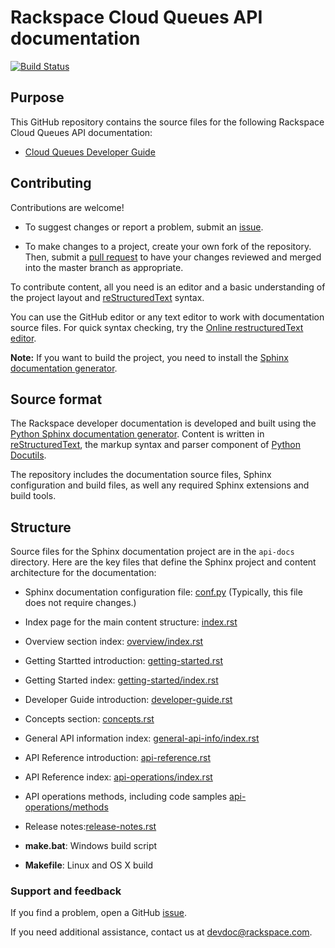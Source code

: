 # Rackspace Cloud Queues API documentation

[![Build Status](https://travis-ci.org/rackerlabs/docs-cloud-queues.svg?branch=master)](https://travis-ci.org/rackerlabs/docs-cloud-queues)


## Purpose

This GitHub repository contains the source files for the following Rackspace Cloud Queues API documentation:

* [Cloud Queues Developer Guide](https://developer.rackspace.com/docs/cloud-queues/v1/developer-guide/)

## Contributing

Contributions are welcome! 

* To suggest changes or report a problem, submit an [issue](https://github.com/rackerlabs/docs-cloud-queues/issues). 

* To make changes to a project, create your own fork of the repository. Then, submit a [pull 
request](https://github.com/rackerlabs/docs-cloud-queues/compare?expand=1) to have your changes reviewed 
and merged into the master branch as appropriate.

To contribute content, all you need is an editor and a 
basic understanding of the project layout and [reStructuredText](http://sphinx-doc.org/rest.html) syntax.

You can use the GitHub editor or any text editor to work with documentation source files. For quick syntax checking, try the 
[Online restructuredText editor](http://rst.ninjs.org/). 

**Note:** If you want to build the project, you need to install the [Sphinx documentation generator](http://www.sphinx-doc.org/en/stable/install.html). 

## Source format

The Rackspace developer documentation is developed and built using the [Python Sphinx documentation generator](http://sphinx-doc.org/). Content is 
written in [reStructuredText](http://sphinx-doc.org/rest.html), the markup syntax and parser component of 
[Python Docutils](http://docutils.sourceforge.net/index.html).

The repository includes the documentation source files, 
Sphinx configuration and build files, as well any required Sphinx 
extensions and build tools. 

## Structure

Source files for the Sphinx documentation project are in the ``api-docs`` directory. Here are the key files that define 
the Sphinx project and content architecture for the documentation: 

* Sphinx documentation configuration file: [conf.py](https://github.com/rackerlabs/docs-cloud-queues/blob/master/api-docs/conf.py) (Typically, this file does not require changes.)
* Index page for the main content structure: [index.rst](https://github.com/rackerlabs/docs-cloud-queues/blob/master/api-docs/index.rst)
* Overview section index: [overview/index.rst](https://github.com/rackerlabs/docs-cloud-queues/blob/master/api-docs/overview/index.rst)
* Getting Startted introduction: [getting-started.rst](https://github.com/rackerlabs/docs-cloud-queues/blob/master/api-docs/getting-started.rst)
* Getting Started index: [getting-started/index.rst](https://github.com/rackerlabs/docs-cloud-queues/blob/master/api-docs/getting-started/index.rst)
* Developer Guide introduction: [developer-guide.rst](https://github.com/rackerlabs/docs-cloud-queues/blob/master/api-docs/developer-guide.rst)
* Concepts section: [concepts.rst](https://github.com/rackerlabs/docs-cloud-queues/blob/master/api-docs/concepts.rst)
* General API information index: [general-api-info/index.rst](https://github.com/rackerlabs/docs-cloud-queues/blob/master/api-docs/general-api-info/index.rst)
* API Reference introduction: [api-reference.rst](https://github.com/rackerlabs/docs-cloud-identity/blob/master/api-docs/api-reference.rst)
* API Reference index: [api-operations/index.rst](https://github.com/rackerlabs/docs-cloud-queues/blob/master/api-docs/api-operations/index.rst)
* API operations methods, including code samples [api-operations/methods](https://github.com/rackerlabs/docs-cloud-queues/tree/master/api-docs/api-operations/methods) 
* Release notes:[release-notes.rst](https://github.com/rackerlabs/docs-cloud-queues/blob/master/api-docs/release-notes.rst)

* **make.bat**: Windows build script
* **Makefile**: Linux and OS X build

### Support and feedback

If you find a problem, open a GitHub [issue](https://github.com/rackerlabs/docs-cloud-queues/issues).

If you need additional assistance, contact us at [devdoc@rackspace.com](mailto:devdoc@rackspace.com).
